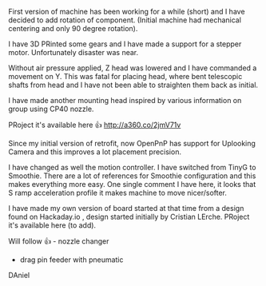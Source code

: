First version of machine has been working for a while (short) and I have decided to add rotation of component. (Initial machine had mechanical centering and only 90 degree rotation).

I have 3D PRinted some gears and I have made a support for a stepper motor. Unfortunately disaster was near.

Without air pressure applied, Z head was lowered and I have commanded a movement on Y.  This was fatal for placing head, where bent telescopic shafts from head and I have not been able to straighten them back as initial.

I have made another mounting head inspired by various information on group using CP40 nozzle.

PRoject it's available here :+1: http://a360.co/2jmV71v 
 
Since my initial version of retrofit, now OpenPnP has support for Uplooking Camera and this improves a lot placement precision.

I have changed as well the motion controller. 
I have switched from TinyG to Smoothie.  There are a lot of references for Smoothie configuration and this makes everything more easy. One single comment I have here, it looks that S ramp acceleration profile it makes machine to move nicer/softer.

I have made my own version of board started at that time from a design found on Hackaday.io , design started initially by Cristian LErche. PRoject it's available here (to add).


Will follow :+1: - nozzle changer 
- drag pin feeder with pneumatic




DAniel

